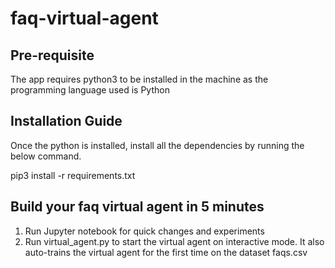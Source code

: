 # faq-virtual-agent

## Pre-requisite

The app requires python3 to be installed in the machine as the programming language used is Python


## Installation Guide

Once the python is installed, install all the dependencies by running the below command.

pip3 install -r requirements.txt


## Build your faq virtual agent in 5 minutes

1. Run Jupyter notebook for quick changes and experiments
2. Run virtual_agent.py to start the virtual agent on interactive mode. It also auto-trains the virtual agent for the first time on the dataset faqs.csv
